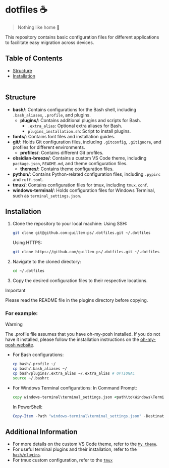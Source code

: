 # dotfiles ☕

> Nothing like home 🏡

This repository contains basic configuration files for different applications to facilitate easy migration across devices. 

## Table of Contents
- [Structure](#structure)
- [Installation](#installation)
<br><br>

## Structure

- **bash/**: Contains configurations for the Bash shell, including `.bash_aliases`, `.profile`, and plugins.
  - **plugins/**: Contains additional plugins and scripts for Bash.
    - `.extra_alias`: Optional extra aliases for Bash.
    - `plugins_installation.sh`: Script to install plugins.
- **fonts/**: Contains font files and installation guides.
- **git/**: Holds Git configuration files, including `.gitconfig`, `.gitignore`, and profiles for different environments.
  - **profiles/**: Contains different Git profiles.
- **obsidian-breeze/**: Contains a custom VS Code theme, including `package.json`, `README.md`, and theme configuration files.
  - **themes/**: Contains theme configuration files.
- **python/**: Contains Python-related configuration files, including `.pypirc` and `ruff.toml`.
- **tmux/**: Contains configuration files for tmux, including `tmux.conf`.
- **windows-terminal/**: Holds configuration files for Windows Terminal, such as `terminal_settings.json`.

## Installation

1. Clone the repository to your local machine:
    Using SSH:
    ```bash
    git clone git@github.com:guillem-ps/.dotfiles.git ~/.dotfiles
    ```

    Using HTTPS:
    ```bash
    git clone https://github.com/guillem-ps/.dotfiles.git ~/.dotfiles
    ```

2. Navigate to the cloned directory:
    ```bash
    cd ~/.dotfiles
    ```

3. Copy the desired configuration files to their respective locations. 

> [!IMPORTANT]
> Please read the README file in the plugins directory before copying.

### For example:

> [!WARNING]
> The .profile file assumes that you have oh-my-posh installed. If you do not have it installed, please follow the installation instructions on the [oh-my-posh website](https://ohmyposh.dev/).

- For Bash configurations:
    ```bash
    cp bash/.profile ~/
    cp bash/.bash_aliases ~/
    cp bash/plugins/.extra_alias ~/.extra_alias # OPTIONAL
    source ~/.bashrc
    ```

- For Windows Terminal configurations:
    In Command Prompt:
    ```cmd
    copy windows-terminal\terminal_settings.json <path\to\Windows\Terminal\>
    ```

    In PowerShell:
    ```powershell
    Copy-Item -Path "windows-terminal\terminal_settings.json" -Destination "<path\to\Windows\Terminal\>"
    ```

## Additional Information

- For more details on the custom VS Code theme, refer to the [`My theme`](/obsidian-breeze/).
- For useful terminal plugins and their installation, refer to the [`bash/plugins`](/bash/plugins/).
- For tmux custom configuration, refer to the [`tmux`](/tmux/)
